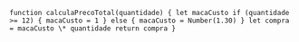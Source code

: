 `function calculaPrecoTotal(quantidade) { let macaCusto if (quantidade >= 12) { macaCusto = 1 } else { macaCusto = Number(1.30) } let compra = macaCusto \* quantidade return compra }`

